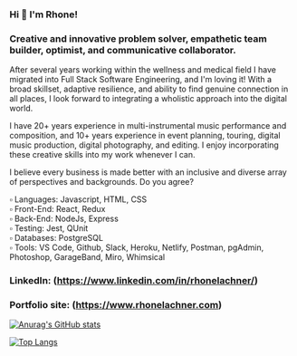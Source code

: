 
### Hi 👋  I'm Rhone! 

 ### Creative and innovative problem solver, empathetic team builder, optimist, and communicative collaborator.

 After several years working within the wellness and medical field I have migrated into Full Stack Software Engineering, and I'm loving it! With a broad skillset, adaptive resilience, and ability to find genuine connection in all places, I look forward to integrating a wholistic approach into the digital world.

 I have 20+ years experience in multi-instrumental music performance and composition, and 10+ years experience in event planning, touring, digital music production, digital photography, and editing. I enjoy incorporating these creative skills into my work whenever I can.

 I believe every business is made better with an inclusive and diverse array of perspectives and backgrounds. Do you agree?


▫️ Languages: Javascript, HTML, CSS </br>
▫️ Front-End: React, Redux </br>
▫️ Back-End: NodeJs, Express </br>
▫️ Testing: Jest, QUnit </br>
▫️ Databases: PostgreSQL </br>
▫️ Tools: VS Code, Github, Slack, Heroku, Netlify, Postman, pgAdmin, Photoshop, GarageBand, Miro, Whimsical </br>


### LinkedIn: **(https://www.linkedin.com/in/rhonelachner/)** 
### Portfolio site: **(https://www.rhonelachner.com)**
<!--
**RhoneLachner/rhonelachner** is a ✨ _special_ ✨ repository because its `README.md` (this file) appears on your GitHub profile.

Here are some ideas to get you started:

- 🔭 I’m currently working on ...
- 🌱 I’m currently learning ...
- 👯 I’m looking to collaborate on ...
- 🤔 I’m looking for help with ...
- 💬 Ask me about ...
- 📫 How to reach me: ...
- 😄 Pronouns: ...
- ⚡ Fun fact: ...
-->
[![Anurag's GitHub stats](https://github-readme-stats.vercel.app/api?username=rhonelachner&show_icons=true&hide_border=true&theme=dark)](https://github.com/anuraghazra/github-readme-stats)

[![Top Langs](https://github-readme-stats.vercel.app/api/top-langs/?username=rhonelachner&show_icons=true&hide_border=true&theme=dark)](https://github.com/anuraghazra/github-readme-stats)
